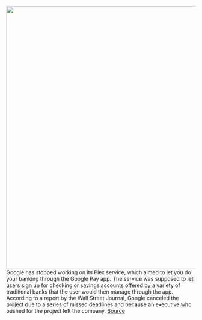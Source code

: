 <img src='https://cdn.vox-cdn.com/thumbor/3eoGGkvkHpNTylM7Y6BmWX3ta_k=/0x0:2000x1400/1200x800/filters:focal(840x540:1160x860)/cdn.vox-cdn.com/uploads/chorus_image/image/69938415/Google_Pay_Plex.0.png' width='700px' /><br/>
Google has stopped working on its Plex service, which aimed to let you do your banking through the Google Pay app. The service was supposed to let users sign up for checking or savings accounts offered by a variety of traditional banks that the user would then manage through the app. According to a report by the Wall Street Journal, Google canceled the project due to a series of missed deadlines and because an executive who pushed for the project left the company.
<a href='https://www.theverge.com/2021/10/1/22704500/google-pay-plex-canceled-checking-savings-accounts'> Source <a/>